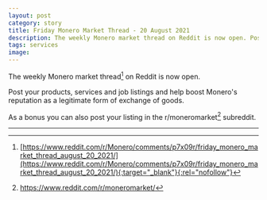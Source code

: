 ```yaml
---
layout: post
category: story
title: Friday Monero Market Thread - 20 August 2021
description: The weekly Monero market thread on Reddit is now open. Post your products, services and job listings.
tags: services
image: 
---
```


The weekly Monero market thread[^1] on Reddit is now open. 

Post your products, services and job listings and help boost Monero's reputation as a legitimate form of exchange of goods.

As a bonus you can also post your listing in the r/moneromarket[^2] subreddit.

---

[^1]: [https://www.reddit.com/r/Monero/comments/p7x09r/friday_monero_market_thread_august_20_2021/](https://www.reddit.com/r/Monero/comments/p7x09r/friday_monero_market_thread_august_20_2021/){:target="_blank"}{:rel="nofollow"}
[^2]: https://www.reddit.com/r/moneromarket/

